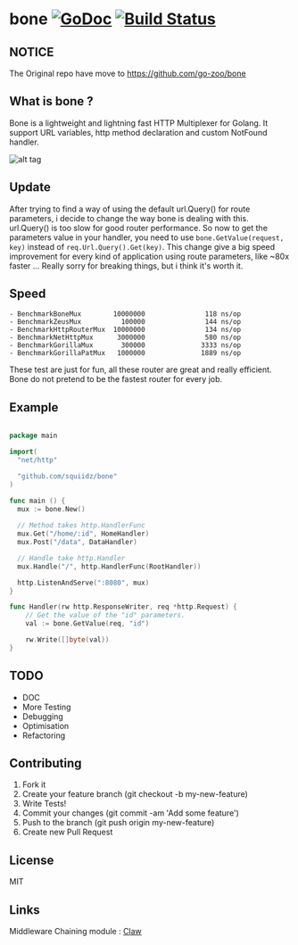 bone [![GoDoc](https://godoc.org/github.com/squiidz/bone?status.png)](http://godoc.org/github.com/squiidz/bone) [![Build Status](https://travis-ci.org/go-zoo/bone.svg)](https://travis-ci.org/squiidz/bone)
=======
## NOTICE
The Original repo have move to https://github.com/go-zoo/bone

## What is bone ?

Bone is a lightweight and lightning fast HTTP Multiplexer for Golang. It support URL variables, http method declaration
and custom NotFound handler.

![alt tag](https://c2.staticflickr.com/2/1070/540747396_5542b42cca_z.jpg)

## Update

After trying to find a way of using the default url.Query() for route parameters, i decide to change the way bone is dealing with this. url.Query() is too slow for good router performance.
So now to get the parameters value in your handler, you need to use 
` bone.GetValue(request, key) ` instead of ` req.Url.Query().Get(key) `.
This change give a big speed improvement for every kind of application using route parameters, like ~80x faster ...
Really sorry for breaking things, but i think it's worth it.  

## Speed

```
- BenchmarkBoneMux        10000000               118 ns/op
- BenchmarkZeusMux          100000               144 ns/op
- BenchmarkHttpRouterMux  10000000               134 ns/op
- BenchmarkNetHttpMux      3000000               580 ns/op
- BenchmarkGorillaMux       300000              3333 ns/op
- BenchmarkGorillaPatMux   1000000              1889 ns/op
```

 These test are just for fun, all these router are great and really efficient. 
 Bone do not pretend to be the fastest router for every job. 

## Example

``` go

package main

import(
  "net/http"

  "github.com/squiidz/bone"
)

func main () {
  mux := bone.New()
  
  // Method takes http.HandlerFunc
  mux.Get("/home/:id", HomeHandler)
  mux.Post("/data", DataHandler)

  // Handle take http.Handler
  mux.Handle("/", http.HandlerFunc(RootHandler))

  http.ListenAndServe(":8080", mux)
}

func Handler(rw http.ResponseWriter, req *http.Request) {
	// Get the value of the "id" parameters.
	val := bone.GetValue(req, "id")

	rw.Write([]byte(val))
}

```
## TODO

- DOC
- More Testing
- Debugging
- Optimisation
- Refactoring

## Contributing

1. Fork it
2. Create your feature branch (git checkout -b my-new-feature)
3. Write Tests!
4. Commit your changes (git commit -am 'Add some feature')
5. Push to the branch (git push origin my-new-feature)
6. Create new Pull Request

## License
MIT

## Links

Middleware Chaining module : [Claw](https://github.com/go-zoo/claw)
